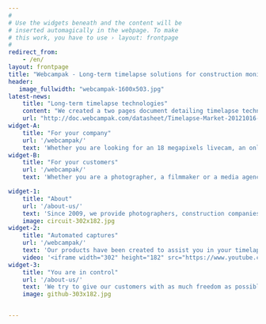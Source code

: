 ```yaml
---
#
# Use the widgets beneath and the content will be
# inserted automagically in the webpage. To make
# this work, you have to use › layout: frontpage
#
redirect_from:
    - /en/
layout: frontpage
title: "Webcampak - Long-term timelapse solutions for construction monitoring and timelapse projects"
header:
   image_fullwidth: "webcampak-1600x503.jpg"
latest-news:
    title: "Long-term timelapse technologies"
    content: "We created a two pages document detailing timelapse technologies available for long-term projects (one month or more). This document compares technologies, details pro & cons and highlight Webcampak & Webcampak Cloud positions regarding those."
    url: "http://doc.webcampak.com/datasheet/Timelapse-Market-20121016-EN.pdf"
widget-A:
    title: "For your company"
    url: '/webcampak/'
    text: 'Whether you are looking for an 18 megapixels livecam, an online timelapse or a strong multi-axis visual campaign, our team will offer you the best timelapse, technologies have to offer. With a network of partners (photographers, filmmakers) in multiple countries, we will provide you with end-to-end services covering a large set of situations.'
widget-B:
    title: "For your customers"
    url: '/webcampak/'
    text: 'Whether you are a photographer, a filmmaker or a media agency we can provide you with state-of-the-art technical expertise and solutions to help you achieve your projects. Using our reliable technical solutions, 24/7 monitoring and years of experiences, you will deliver your customers with stunning image quality.'

widget-1:
    title: "About"
    url: '/about-us/'
    text: 'Since 2009, we provide photographers, construction companies, cities, hotels and resorts with secured and reliable automated pictures capture appliances.'
    image: circuit-302x182.jpg
widget-2:
    title: "Automated captures"
    url: '/webcampak/'
    text: 'Our products have been created to assist you in your timelapse, picture monitoring and marketing projects. You can easily choose capture rate and location where pictures should be saved, either within our premises or yours.'
    video: '<iframe width="302" height="182" src="https://www.youtube.com/embed/H-7A3Ol_q64" frameborder="0" controls=0 allowfullscreen></iframe>'
widget-3:
    title: "You are in control"
    url: '/about-us/'
    text: 'We try to give our customers with as much freedom as possible. All our products are equipped with a powerful interface to let you edit Webcampak configuration at anytime during your project. And best of all if you are a hobbyist (or not), Webcampak is and has always been <a href="https://github.com/Webcampak/v3.0">open-source</a>.'
    image: github-303x182.jpg


---
```

